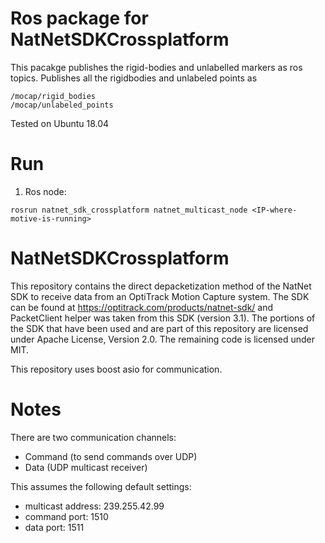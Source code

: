 # Ros package for NatNetSDKCrossplatform

This pacakge publishes the rigid-bodies and unlabelled markers as ros topics.
Publishes all the rigidbodies and unlabeled points as
```
/mocap/rigid_bodies
/mocap/unlabeled_points
```

Tested on Ubuntu 18.04

# Run

1. Ros node:

```
rosrun natnet_sdk_crossplatform natnet_multicast_node <IP-where-motive-is-running>
```


# NatNetSDKCrossplatform

This repository contains the direct depacketization method of the NatNet SDK to receive data from an OptiTrack Motion Capture system. The SDK can be found at https://optitrack.com/products/natnet-sdk/ and PacketClient helper was taken from this SDK (version 3.1). The portions of the SDK that have been used and are part of this repository are licensed under Apache License, Version 2.0. The remaining code is licensed under MIT.

This repository uses boost asio for communication.

# Notes

There are two communication channels:

* Command (to send commands over UDP)
* Data (UDP multicast receiver)

This assumes the following default settings:

* multicast address: 239.255.42.99
* command port: 1510
* data port: 1511
